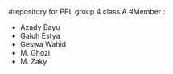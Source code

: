 #repository for PPL group 4 class A
#Member :
- Azady Bayu
- Galuh Estya
- Geswa Wahid
- M. Ghozi
- M. Zaky
